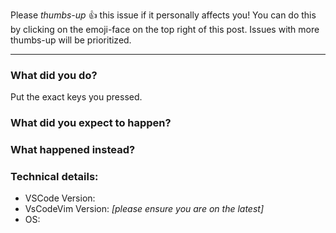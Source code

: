 <!--
For questions, ask us on [Slack](https://vscodevim-slackin.azurewebsites.net/) 👫. Found a bug? Delete this line and fill out the sections below.
-->

Please *thumbs-up* 👍 this issue if it personally affects you! You can do this by clicking on the emoji-face on the top right of this post. Issues with more thumbs-up will be prioritized.

-----

### What did you do?

Put the exact keys you pressed.

### What did you expect to happen?

### What happened instead?

### Technical details:

* VSCode Version:
* VsCodeVim Version: *[please ensure you are on the latest]*
* OS: 
